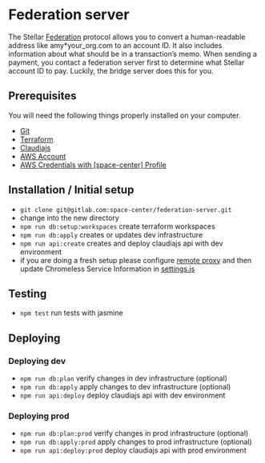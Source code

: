 # Federation server
The Stellar [Federation](https://www.stellar.org/developers/learn/concepts/federation.html) protocol allows you to convert a human-readable address like amy*your_org.com to an account ID. It also includes information about what should be in a transaction’s memo. When sending a payment, you contact a federation server first to determine what Stellar account ID to pay. Luckily, the bridge server does this for you.

## Prerequisites

You will need the following things properly installed on your computer.

* [Git](http://git-scm.com/)
* [Terraform](https://www.terraform.io/)
* [Claudiajs](https://claudiajs.com/)
* [AWS Account](https://aws.amazon.com)
* [AWS Credentials with \[space-center\] Profile](http://docs.aws.amazon.com/cli/latest/userguide/cli-config-files.html)

## Installation / Initial setup

* `git clone git@gitlab.com:space-center/federation-server.git`
* change into the new directory
* `npm run db:setup:workspaces` create terraform workspaces
* `npm run db:apply` creates or updates dev infrastructure
* `npm run api:create` creates and deploy claudiajs api with dev environment
* if you are doing a fresh setup please configure [remote proxy](https://github.com/graphcool/chromeless/tree/master/serverless) and then update Chromeless Service Information in [settings.js](api/repositories/settings.js)

## Testing
* `npm test` run tests with jasmine

## Deploying
### Deploying dev

* `npm run db:plan` verify changes in dev infrastructure (optional)
* `npm run db:apply` apply changes to dev infrastructure (optional)
* `npm run api:deploy` deploy claudiajs api with dev environment

### Deploying prod

* `npm run db:plan:prod` verify changes in prod infrastructure (optional)
* `npm run db:apply:prod` apply changes to prod infrastructure (optional)
* `npm run api:deploy:prod` deploy claudiajs api with prod environment

